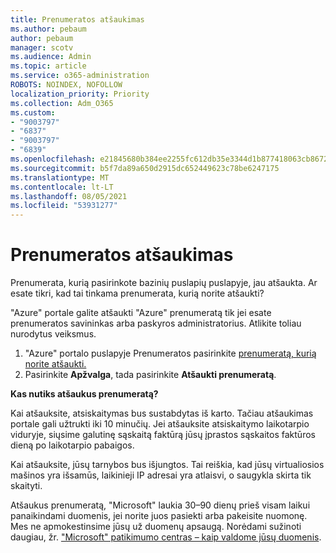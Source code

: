 ```yaml
---
title: Prenumeratos atšaukimas
ms.author: pebaum
author: pebaum
manager: scotv
ms.audience: Admin
ms.topic: article
ms.service: o365-administration
ROBOTS: NOINDEX, NOFOLLOW
localization_priority: Priority
ms.collection: Adm_O365
ms.custom:
- "9003797"
- "6837"
- "9003797"
- "6839"
ms.openlocfilehash: e21845680b384ee2255fc612db35e3344d1b877418063cb86721964104239ac3
ms.sourcegitcommit: b5f7da89a650d2915dc652449623c78be6247175
ms.translationtype: MT
ms.contentlocale: lt-LT
ms.lasthandoff: 08/05/2021
ms.locfileid: "53931277"
---
```

# <a name="cancel-subscription"></a>Prenumeratos atšaukimas

Prenumerata, kurią pasirinkote bazinių puslapių puslapyje, jau atšaukta. Ar esate tikri, kad tai tinkama prenumerata, kurią norite atšaukti?

"Azure" portale galite atšaukti "Azure" prenumeratą tik jei esate prenumeratos savininkas arba paskyros administratorius. Atlikite toliau nurodytus veiksmus.

1. "Azure" portalo puslapyje Prenumeratos pasirinkite [prenumeratą, kurią norite atšaukti.](https://ms.portal.azure.com/#blade/Microsoft_Azure_Billing/SubscriptionsBlade)
2. Pasirinkite **Apžvalga**, tada pasirinkite **Atšaukti prenumeratą**.

**Kas nutiks atšaukus prenumeratą?**

Kai atšauksite, atsiskaitymas bus sustabdytas iš karto. Tačiau atšaukimas portale gali užtrukti iki 10 minučių. Jei atšauksite atsiskaitymo laikotarpio viduryje, siųsime galutinę sąskaitą faktūrą jūsų įprastos sąskaitos faktūros dieną po laikotarpio pabaigos.

Kai atšauksite, jūsų tarnybos bus išjungtos. Tai reiškia, kad jūsų virtualiosios mašinos yra išsamūs, laikinieji IP adresai yra atlaisvi, o saugykla skirta tik skaityti.

Atšaukus prenumeratą, "Microsoft" laukia 30–90 dienų prieš visam laikui panaikindami duomenis, jei norite juos pasiekti arba pakeisite nuomonę. Mes ne apmokestinsime jūsų už duomenų apsaugą. Norėdami sužinoti daugiau, žr. ["Microsoft" patikimumo centras – kaip valdome jūsų duomenis](https://www.microsoft.com/trust-center/privacy/data-management#leave).

